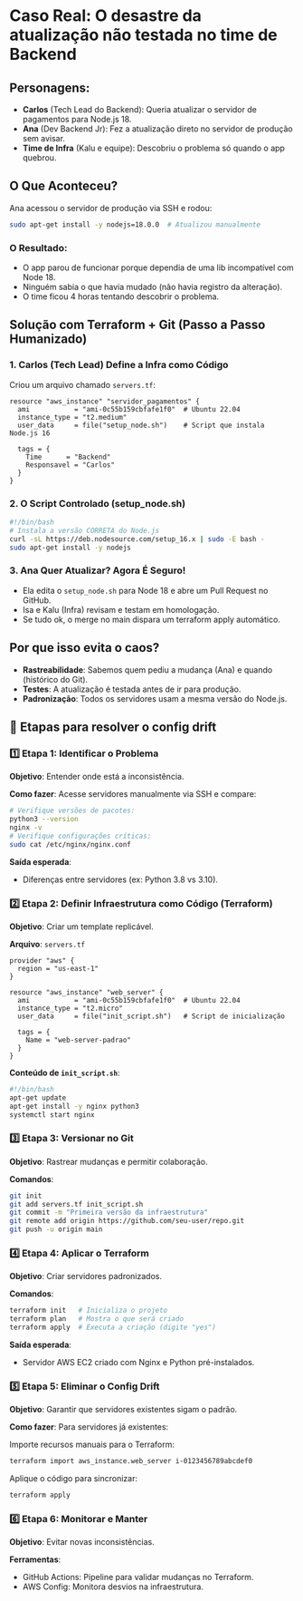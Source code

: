 # Caso Real: O desastre da atualização não testada no time de Backend

## Personagens:
- **Carlos** (Tech Lead do Backend): Queria atualizar o servidor de pagamentos para Node.js 18.
- **Ana** (Dev Backend Jr): Fez a atualização direto no servidor de produção sem avisar.
- **Time de Infra** (Kalu e equipe): Descobriu o problema só quando o app quebrou.

## O Que Aconteceu?
Ana acessou o servidor de produção via SSH e rodou:

```bash
sudo apt-get install -y nodejs=18.0.0  # Atualizou manualmente
```

### O Resultado:
- O app parou de funcionar porque dependia de uma lib incompatível com Node 18.
- Ninguém sabia o que havia mudado (não havia registro da alteração).
- O time ficou 4 horas tentando descobrir o problema.

## Solução com Terraform + Git (Passo a Passo Humanizado)

### 1. Carlos (Tech Lead) Define a Infra como Código
Criou um arquivo chamado `servers.tf`:

```hcl
resource "aws_instance" "servidor_pagamentos" {
  ami           = "ami-0c55b159cbfafe1f0"  # Ubuntu 22.04
  instance_type = "t2.medium"
  user_data     = file("setup_node.sh")    # Script que instala Node.js 16

  tags = {
    Time      = "Backend"
    Responsavel = "Carlos"
  }
}
```

### 2. O Script Controlado (setup_node.sh)
```bash
#!/bin/bash
# Instala a versão CORRETA do Node.js
curl -sL https://deb.nodesource.com/setup_16.x | sudo -E bash -
sudo apt-get install -y nodejs
```

### 3. Ana Quer Atualizar? Agora É Seguro!
- Ela edita o `setup_node.sh` para Node 18 e abre um Pull Request no GitHub.
- Isa e Kalu (Infra) revisam e testam em homologação.
- Se tudo ok, o merge no main dispara um terraform apply automático.

## Por que isso evita o caos?
- **Rastreabilidade**: Sabemos quem pediu a mudança (Ana) e quando (histórico do Git).
- **Testes**: A atualização é testada antes de ir para produção.
- **Padronização**: Todos os servidores usam a mesma versão do Node.js.

## 🔧 Etapas para resolver o config drift

### 1️⃣ Etapa 1: Identificar o Problema
**Objetivo**: Entender onde está a inconsistência.

**Como fazer**:
Acesse servidores manualmente via SSH e compare:

```bash
# Verifique versões de pacotes:
python3 --version
nginx -v
# Verifique configurações críticas:
sudo cat /etc/nginx/nginx.conf
```

**Saída esperada**:
- Diferenças entre servidores (ex: Python 3.8 vs 3.10).

### 2️⃣ Etapa 2: Definir Infraestrutura como Código (Terraform)
**Objetivo**: Criar um template replicável.

**Arquivo**: `servers.tf`

```hcl
provider "aws" {
  region = "us-east-1"
}

resource "aws_instance" "web_server" {
  ami           = "ami-0c55b159cbfafe1f0"  # Ubuntu 22.04
  instance_type = "t2.micro"
  user_data     = file("init_script.sh")   # Script de inicialização

  tags = {
    Name = "web-server-padrao"
  }
}
```

**Conteúdo de `init_script.sh`**:
```bash
#!/bin/bash
apt-get update
apt-get install -y nginx python3
systemctl start nginx
```

### 3️⃣ Etapa 3: Versionar no Git
**Objetivo**: Rastrear mudanças e permitir colaboração.

**Comandos**:
```bash
git init
git add servers.tf init_script.sh
git commit -m "Primeira versão da infraestrutura"
git remote add origin https://github.com/seu-user/repo.git
git push -u origin main
```

### 4️⃣ Etapa 4: Aplicar o Terraform
**Objetivo**: Criar servidores padronizados.

**Comandos**:
```bash
terraform init   # Inicializa o projeto
terraform plan   # Mostra o que será criado
terraform apply  # Executa a criação (digite "yes")
```

**Saída esperada**:
- Servidor AWS EC2 criado com Nginx e Python pré-instalados.

### 5️⃣ Etapa 5: Eliminar o Config Drift
**Objetivo**: Garantir que servidores existentes sigam o padrão.

**Como fazer**:
Para servidores já existentes:

Importe recursos manuais para o Terraform:
```bash
terraform import aws_instance.web_server i-0123456789abcdef0
```

Aplique o código para sincronizar:
```bash
terraform apply
```

### 6️⃣ Etapa 6: Monitorar e Manter
**Objetivo**: Evitar novas inconsistências.

**Ferramentas**:
- GitHub Actions: Pipeline para validar mudanças no Terraform.
- AWS Config: Monitora desvios na infraestrutura.
